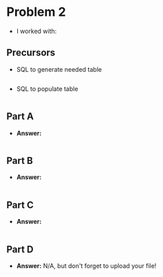 # Problem 2
- I worked with:

## Precursors
 - SQL to generate needed table
   ```sql

   ```
 - SQL to populate table
   ```sql

   ```


## Part A
 - **Answer:**
```sql

```

## Part B
- **Answer:**
```sql

```

## Part C 
- **Answer:**
```sql

```

## Part D
- **Answer:** N/A, but don't forget to upload your file!
```sql

```
